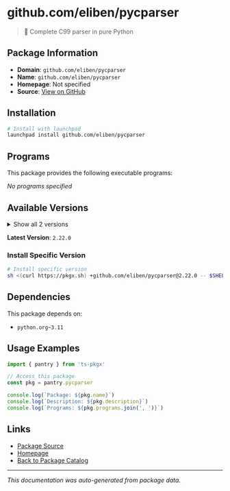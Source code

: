 # github.com/eliben/pycparser

> :snake: Complete C99 parser in pure Python

## Package Information

- **Domain**: `github.com/eliben/pycparser`
- **Name**: `github.com/eliben/pycparser`
- **Homepage**: Not specified
- **Source**: [View on GitHub](https://github.com/pkgxdev/pantry/tree/main/projects/github.com/eliben/pycparser/package.yml)

## Installation

```bash
# Install with launchpad
launchpad install github.com/eliben/pycparser
```

## Programs

This package provides the following executable programs:

*No programs specified*

## Available Versions

<details>
<summary>Show all 2 versions</summary>

- `2.22.0`, `2.21.0`

</details>

**Latest Version**: `2.22.0`

### Install Specific Version

```bash
# Install specific version
sh <(curl https://pkgx.sh) +github.com/eliben/pycparser@2.22.0 -- $SHELL -i
```

## Dependencies

This package depends on:

- `python.org~3.11`

## Usage Examples

```typescript
import { pantry } from 'ts-pkgx'

// Access this package
const pkg = pantry.pycparser

console.log(`Package: ${pkg.name}`)
console.log(`Description: ${pkg.description}`)
console.log(`Programs: ${pkg.programs.join(', ')}`)
```

## Links

- [Package Source](https://github.com/pkgxdev/pantry/tree/main/projects/github.com/eliben/pycparser/package.yml)
- [Homepage](#)
- [Back to Package Catalog](../../../package-catalog.md)

---

*This documentation was auto-generated from package data.*
